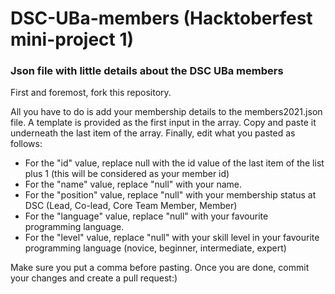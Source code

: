 # DSC-UBa-members (Hacktoberfest mini-project 1)
### Json file with little details about the DSC UBa members

First and foremost, fork this repository.

All you have to do is add your membership details to the members2021.json file. A template is provided as the first input in the array. Copy and paste it underneath the last item of the array. Finally, edit what you pasted as follows:
* For the "id" value, replace null with the id value of the last item of the list plus 1 (this will be considered as your member id)
* For the "name" value, replace "null" with your name.
* For the "position" value, replace "null" with your membership status at DSC (Lead, Co-lead, Core Team Member, Member)
* For the "language" value, replace "null" with your favourite programming language.
* For the "level" value, replace "null" with your skill level in your favourite programming language (novice, beginner, intermediate, expert)

Make sure you put a comma before pasting. Once you are done, commit your changes and create a pull request:)

